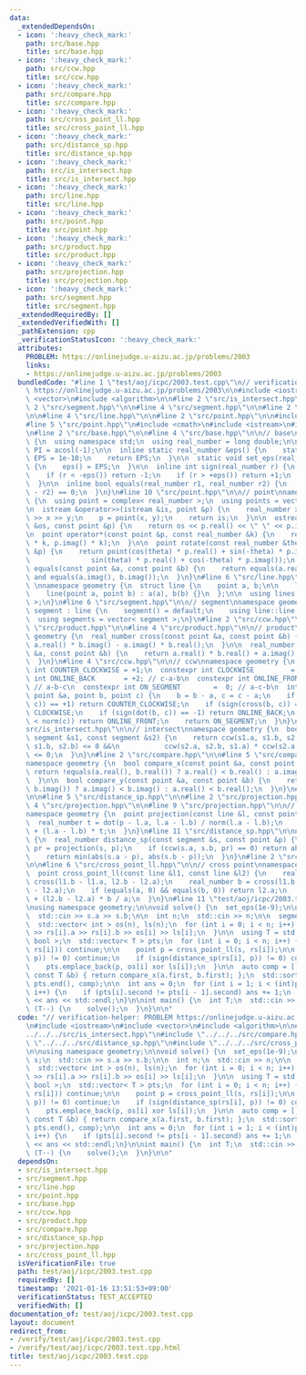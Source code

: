 ```yaml
---
data:
  _extendedDependsOn:
  - icon: ':heavy_check_mark:'
    path: src/base.hpp
    title: src/base.hpp
  - icon: ':heavy_check_mark:'
    path: src/ccw.hpp
    title: src/ccw.hpp
  - icon: ':heavy_check_mark:'
    path: src/compare.hpp
    title: src/compare.hpp
  - icon: ':heavy_check_mark:'
    path: src/cross_point_ll.hpp
    title: src/cross_point_ll.hpp
  - icon: ':heavy_check_mark:'
    path: src/distance_sp.hpp
    title: src/distance_sp.hpp
  - icon: ':heavy_check_mark:'
    path: src/is_intersect.hpp
    title: src/is_intersect.hpp
  - icon: ':heavy_check_mark:'
    path: src/line.hpp
    title: src/line.hpp
  - icon: ':heavy_check_mark:'
    path: src/point.hpp
    title: src/point.hpp
  - icon: ':heavy_check_mark:'
    path: src/product.hpp
    title: src/product.hpp
  - icon: ':heavy_check_mark:'
    path: src/projection.hpp
    title: src/projection.hpp
  - icon: ':heavy_check_mark:'
    path: src/segment.hpp
    title: src/segment.hpp
  _extendedRequiredBy: []
  _extendedVerifiedWith: []
  _pathExtension: cpp
  _verificationStatusIcon: ':heavy_check_mark:'
  attributes:
    PROBLEM: https://onlinejudge.u-aizu.ac.jp/problems/2003
    links:
    - https://onlinejudge.u-aizu.ac.jp/problems/2003
  bundledCode: "#line 1 \"test/aoj/icpc/2003.test.cpp\"\n// verification-helper: PROBLEM\
    \ https://onlinejudge.u-aizu.ac.jp/problems/2003\n\n#include <iostream>\n#include\
    \ <vector>\n#include <algorithm>\n\n#line 2 \"src/is_intersect.hpp\"\n\n#line\
    \ 2 \"src/segment.hpp\"\n\n#line 4 \"src/segment.hpp\"\n\n#line 2 \"src/line.hpp\"\
    \n\n#line 4 \"src/line.hpp\"\n\n#line 2 \"src/point.hpp\"\n\n#include <complex>\n\
    #line 5 \"src/point.hpp\"\n#include <cmath>\n#include <istream>\n#include <ostream>\n\
    \n#line 2 \"src/base.hpp\"\n\n#line 4 \"src/base.hpp\"\n\n// base\nnamespace geometry\
    \ {\n  using namespace std;\n  using real_number = long double;\n\n  const real_number\
    \ PI = acosl(-1);\n\n  inline static real_number &eps() {\n    static real_number\
    \ EPS = 1e-10;\n    return EPS;\n  }\n\n  static void set_eps(real_number EPS)\
    \ {\n    eps() = EPS;\n  }\n\n  inline int sign(real_number r) {\n    set_eps(1e-10);\n\
    \    if (r < -eps()) return -1;\n    if (r > +eps()) return +1;\n    return 0;\n\
    \  }\n\n  inline bool equals(real_number r1, real_number r2) {\n    return sign(r1\
    \ - r2) == 0;\n  }\n}\n#line 10 \"src/point.hpp\"\n\n// point\nnamespace geometry\
    \ {\n  using point = complex< real_number >;\n  using points = vector< point >;\n\
    \n  istream &operator>>(istream &is, point &p) {\n    real_number x, y;\n    is\
    \ >> x >> y;\n    p = point(x, y);\n    return is;\n  }\n\n  ostream &operator<<(ostream\
    \ &os, const point &p) {\n    return os << p.real() << \" \" << p.imag();\n  }\n\
    \n  point operator*(const point &p, const real_number &k) {\n    return point(p.real()\
    \ * k, p.imag() * k);\n  }\n\n  point rotate(const real_number &theta, const point\
    \ &p) {\n    return point(cos(theta) * p.real() + sin(-theta) * p.imag(),\n  \
    \               sin(theta) * p.real() + cos(-theta) * p.imag());\n  }\n\n  bool\
    \ equals(const point &a, const point &b) {\n    return equals(a.real(), b.real())\
    \ and equals(a.imag(), b.imag());\n  }\n}\n#line 6 \"src/line.hpp\"\n\n// line\
    \ \nnamespace geometry {\n  struct line {\n    point a, b;\n\n    line() = default;\n\
    \    line(point a, point b) : a(a), b(b) {}\n  };\n\n  using lines = vector< line\
    \ >;\n}\n#line 6 \"src/segment.hpp\"\n\n// segment\nnamespace geometry {\n  struct\
    \ segment : line {\n    segment() = default;\n    using line::line;\n  };\n\n\
    \  using segments = vector< segment >;\n}\n#line 2 \"src/ccw.hpp\"\n\n#line 2\
    \ \"src/product.hpp\"\n\n#line 4 \"src/product.hpp\"\n\n// product\nnamespace\
    \ geometry {\n  real_number cross(const point &a, const point &b) {\n    return\
    \ a.real() * b.imag() - a.imag() * b.real();\n  }\n\n  real_number dot(const point\
    \ &a, const point &b) {\n    return a.real() * b.real() + a.imag() * b.imag();\n\
    \  }\n}\n#line 4 \"src/ccw.hpp\"\n\n// ccw\nnamespace geometry {\n  constexpr\
    \ int COUNTER_CLOCKWISE = +1;\n  constexpr int CLOCKWISE         = -1;\n  constexpr\
    \ int ONLINE_BACK       = +2; // c-a-b\n  constexpr int ONLINE_FRONT      = -2;\
    \ // a-b-c\n  constexpr int ON_SEGMENT        =  0; // a-c-b\n  int ccw(const\
    \ point &a, point b, point c) {\n    b = b - a, c = c - a;\n    if (sign(cross(b,\
    \ c)) == +1) return COUNTER_CLOCKWISE;\n    if (sign(cross(b, c)) == -1) return\
    \ CLOCKWISE;\n    if (sign(dot(b, c)) == -1) return ONLINE_BACK;\n    if (norm(b)\
    \ < norm(c)) return ONLINE_FRONT;\n    return ON_SEGMENT;\n  }\n}\n#line 5 \"\
    src/is_intersect.hpp\"\n\n// intersect\nnamespace geometry {\n  bool is_intersect(const\
    \ segment &s1, const segment &s2) {\n    return ccw(s1.a, s1.b, s2.a) * ccw(s1.a,\
    \ s1.b, s2.b) <= 0 &&\n           ccw(s2.a, s2.b, s1.a) * ccw(s2.a, s2.b, s1.b)\
    \ <= 0;\n  }\n}\n#line 2 \"src/compare.hpp\"\n\n#line 5 \"src/compare.hpp\"\n\n\
    namespace geometry {\n  bool compare_x(const point &a, const point &b) {\n   \
    \ return !equals(a.real(), b.real()) ? a.real() < b.real() : a.imag() < b.imag();\n\
    \  }\n\n  bool compare_y(const point &a, const point &b) {\n    return !equals(a.imag(),\
    \ b.imag()) ? a.imag() < b.imag() : a.real() < b.real();\n  }\n}\n#line 2 \"src/distance_sp.hpp\"\
    \n\n#line 5 \"src/distance_sp.hpp\"\n\n#line 2 \"src/projection.hpp\"\n\n#line\
    \ 4 \"src/projection.hpp\"\n\n#line 9 \"src/projection.hpp\"\n\n// projection\n\
    namespace geometry {\n  point projection(const line &l, const point &p) {\n  \
    \  real_number t = dot(p - l.a, l.a - l.b) / norm(l.a - l.b);\n    return l.a\
    \ + (l.a - l.b) * t;\n  }\n}\n#line 11 \"src/distance_sp.hpp\"\n\nnamespace geometry\
    \ {\n  real_number distance_sp(const segment &s, const point &p) {\n    point\
    \ pr = projection(s, p);\n    if (ccw(s.a, s.b, pr) == 0) return abs(pr - p);\n\
    \    return min(abs(s.a - p), abs(s.b - p));\n  }\n}\n#line 2 \"src/cross_point_ll.hpp\"\
    \n\n#line 6 \"src/cross_point_ll.hpp\"\n\n// cross point\nnamespace geometry {\n\
    \  point cross_point_ll(const line &l1, const line &l2) {\n    real_number a =\
    \ cross(l1.b - l1.a, l2.b - l2.a);\n    real_number b = cross(l1.b - l1.a, l1.b\
    \ - l2.a);\n    if (equals(a, 0) && equals(b, 0)) return l2.a;\n    return l2.a\
    \ + (l2.b - l2.a) * b / a;\n  }\n}\n#line 11 \"test/aoj/icpc/2003.test.cpp\"\n\
    \nusing namespace geometry;\n\nvoid solve() {\n  set_eps(1e-9);\n\n  segment s;\n\
    \  std::cin >> s.a >> s.b;\n\n  int n;\n  std::cin >> n;\n\n  segments rs(n);\n\
    \  std::vector< int > os(n), ls(n);\n  for (int i = 0; i < n; i++) {\n    std::cin\
    \ >> rs[i].a >> rs[i].b >> os[i] >> ls[i];\n  }\n\n  using T = std::pair< point,\
    \ bool >;\n  std::vector< T > pts;\n  for (int i = 0; i < n; i++) {\n    if (!is_intersect(s,\
    \ rs[i])) continue;\n\n    point p = cross_point_ll(s, rs[i]);\n\n    if (sign(distance_sp(s,\
    \ p)) != 0) continue;\n    if (sign(distance_sp(rs[i], p)) != 0) continue;\n\n\
    \    pts.emplace_back(p, os[i] xor ls[i]);\n  }\n\n  auto comp = [](const T &a,\
    \ const T &b) { return compare_x(a.first, b.first); };\n  std::sort(pts.begin(),\
    \ pts.end(), comp);\n\n  int ans = 0;\n  for (int i = 1; i < (int)pts.size();\
    \ i++) {\n    if (pts[i].second != pts[i - 1].second) ans += 1;\n  }\n\n  std::cout\
    \ << ans << std::endl;\n}\n\nint main() {\n  int T;\n  std::cin >> T;\n\n  while\
    \ (T--) {\n    solve();\n  }\n}\n\n"
  code: "// verification-helper: PROBLEM https://onlinejudge.u-aizu.ac.jp/problems/2003\n\
    \n#include <iostream>\n#include <vector>\n#include <algorithm>\n\n#include \"\
    ../../../src/is_intersect.hpp\"\n#include \"../../../src/compare.hpp\"\n#include\
    \ \"../../../src/distance_sp.hpp\"\n#include \"../../../src/cross_point_ll.hpp\"\
    \n\nusing namespace geometry;\n\nvoid solve() {\n  set_eps(1e-9);\n\n  segment\
    \ s;\n  std::cin >> s.a >> s.b;\n\n  int n;\n  std::cin >> n;\n\n  segments rs(n);\n\
    \  std::vector< int > os(n), ls(n);\n  for (int i = 0; i < n; i++) {\n    std::cin\
    \ >> rs[i].a >> rs[i].b >> os[i] >> ls[i];\n  }\n\n  using T = std::pair< point,\
    \ bool >;\n  std::vector< T > pts;\n  for (int i = 0; i < n; i++) {\n    if (!is_intersect(s,\
    \ rs[i])) continue;\n\n    point p = cross_point_ll(s, rs[i]);\n\n    if (sign(distance_sp(s,\
    \ p)) != 0) continue;\n    if (sign(distance_sp(rs[i], p)) != 0) continue;\n\n\
    \    pts.emplace_back(p, os[i] xor ls[i]);\n  }\n\n  auto comp = [](const T &a,\
    \ const T &b) { return compare_x(a.first, b.first); };\n  std::sort(pts.begin(),\
    \ pts.end(), comp);\n\n  int ans = 0;\n  for (int i = 1; i < (int)pts.size();\
    \ i++) {\n    if (pts[i].second != pts[i - 1].second) ans += 1;\n  }\n\n  std::cout\
    \ << ans << std::endl;\n}\n\nint main() {\n  int T;\n  std::cin >> T;\n\n  while\
    \ (T--) {\n    solve();\n  }\n}\n\n"
  dependsOn:
  - src/is_intersect.hpp
  - src/segment.hpp
  - src/line.hpp
  - src/point.hpp
  - src/base.hpp
  - src/ccw.hpp
  - src/product.hpp
  - src/compare.hpp
  - src/distance_sp.hpp
  - src/projection.hpp
  - src/cross_point_ll.hpp
  isVerificationFile: true
  path: test/aoj/icpc/2003.test.cpp
  requiredBy: []
  timestamp: '2021-01-16 13:51:53+09:00'
  verificationStatus: TEST_ACCEPTED
  verifiedWith: []
documentation_of: test/aoj/icpc/2003.test.cpp
layout: document
redirect_from:
- /verify/test/aoj/icpc/2003.test.cpp
- /verify/test/aoj/icpc/2003.test.cpp.html
title: test/aoj/icpc/2003.test.cpp
---
```

